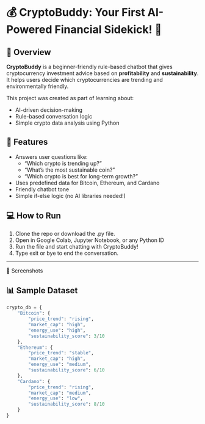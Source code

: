 # 💰 CryptoBuddy: Your First AI-Powered Financial Sidekick! 🌟

## 🤖 Overview
**CryptoBuddy** is a beginner-friendly rule-based chatbot that gives cryptocurrency investment advice based on **profitability** and **sustainability**. It helps users decide which cryptocurrencies are trending and environmentally friendly.

This project was created as part of learning about:
- AI-driven decision-making
- Rule-based conversation logic
- Simple crypto data analysis using Python


## 🚀 Features
- Answers user questions like:
  - “Which crypto is trending up?”
  - “What’s the most sustainable coin?”
  - “Which crypto is best for long-term growth?”
- Uses predefined data for Bitcoin, Ethereum, and Cardano
- Friendly chatbot tone
- Simple if-else logic (no AI libraries needed!)

## 💻 How to Run

1. Clone the repo or download the .py file.
2. Open in Google Colab, Jupyter Notebook, or any Python ID
3. Run the file and start chatting with CryptoBuddy!
4. Type exit or bye to end the conversation.

---

📸 Screenshots



## 📊 Sample Dataset

```python
crypto_db = {
    "Bitcoin": {
        "price_trend": "rising",
        "market_cap": "high",
        "energy_use": "high",
        "sustainability_score": 3/10
    },
    "Ethereum": {
        "price_trend": "stable",
        "market_cap": "high",
        "energy_use": "medium",
        "sustainability_score": 6/10
    },
    "Cardano": {
        "price_trend": "rising",
        "market_cap": "medium",
        "energy_use": "low",
        "sustainability_score": 8/10
    }
}

